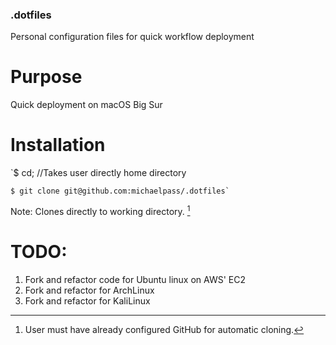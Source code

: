 ### .dotfiles
Personal configuration files for quick workflow deployment

# Purpose
Quick deployment on macOS Big Sur

# Installation
`$ cd; //Takes user directly home directory

 ```
 $ git clone git@github.com:michaelpass/.dotfiles`
```
Note: Clones directly to working directory.
[^1]

# TODO:
1. Fork and refactor code for Ubuntu linux on AWS' EC2
2. Fork and refactor for ArchLinux
3. Fork and refactor for KaliLinux

[^1]: User must have already configured GitHub for automatic cloning.
